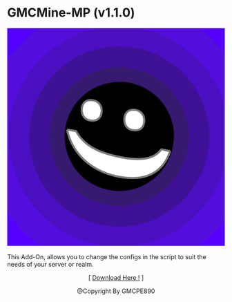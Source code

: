 # GMCMine-MP (v1.1.0)

![](../pack_icon.png?raw=true)

This Add-On, allows you to change the configs in the
script to suit the needs of your server or realm.
<p align="center">[ <a href="./Not Found!">Download Here !</a> ]</p>
<p align="center">@Copyright By GMCPE890</p>
